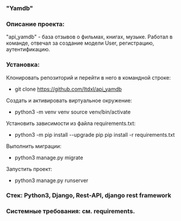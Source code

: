 ### "Yamdb"
### Описание проекта:
"api_yamdb" - база отзывов о фильмах, книгах, музыке. Работал в команде, отвечал за создание модели User, регистрацию, аутентификацию.
### Установка:
Клонировать репозиторий и перейти в него в командной строке:
- git clone https://github.com/Itdxl/api_yamdb

Cоздать и активировать виртуальное окружение:
- python3 -m venv venv source venv/bin/activate

Установить зависимости из файла requirements.txt:
- python3 -m pip install --upgrade pip pip install -r requirements.txt

Выполнить миграции:
- python3 manage.py migrate

Запустить проект:
- python3 manage.py runserver

### Стек: Python3, Django, Rest-API, django rest framework

### Системные требования: см. requirements.
